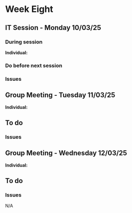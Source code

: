 # Week Eight

## IT Session - Monday 10/03/25

### During session

**Individual:**


### Do before next session

### Issues

## Group Meeting - Tuesday 11/03/25
**Individual:**

## To do


### Issues


## Group Meeting - Wednesday 12/03/25
**Individual:**

## To do


### Issues
N/A

